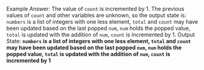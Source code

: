 Example Answer: 
The value of `count` is incremented by 1. The previous values of `count` and other variables are unknown, so the output state is: `numbers` is a list of integers with one less element, `total` and `count` may have been updated based on the last popped `num`, `num` holds the popped value, `total` is updated with the addition of `num`, `count` is incremented by 1.
Output State: **`numbers` is a list of integers with one less element, `total` and `count` may have been updated based on the last popped `num`, `num` holds the popped value, `total` is updated with the addition of `num`, `count` is incremented by 1**